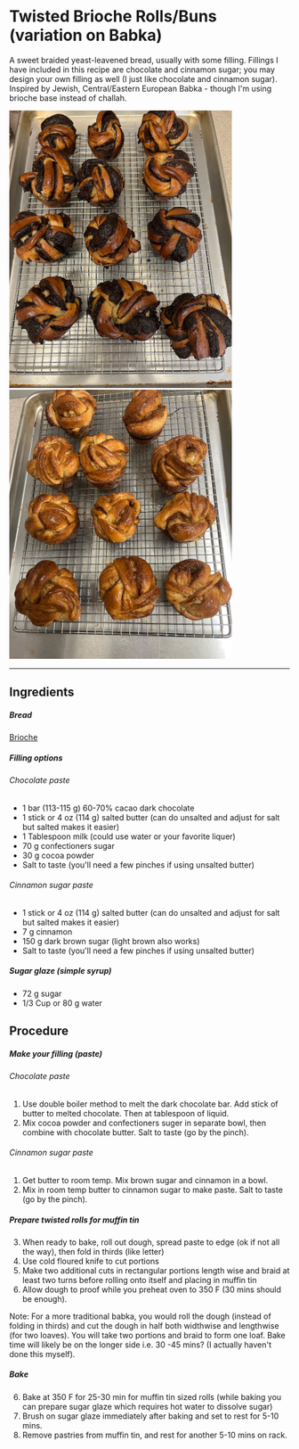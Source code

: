 # Twisted Brioche Rolls/Buns (variation on Babka)

A sweet braided yeast-leavened bread, usually with some filling. Fillings I have included in this recipe are chocolate and cinnamon sugar; you may design your own filling as well (I just like chocolate and cinnamon sugar). Inspired by Jewish, Central/Eastern European Babka - though I'm using brioche base instead of challah.

<p align="left">
  <img width="400"  src="https://github.com/tobielee/recipes/blob/main/images/briochebabka_choco.jpg">
  <img width="400"  src="https://github.com/tobielee/recipes/blob/main/images/briochebabka_cinna.jpg">
</p>

---
## Ingredients

##### Bread
[Brioche](../auxiliary/brioche.md)

##### Filling options

###### Chocolate paste
* 1 bar (113-115 g) 60-70% cacao dark chocolate 
* 1 stick or 4 oz (114 g) salted butter (can do unsalted and adjust for salt but salted makes it easier)
* 1 Tablespoon milk (could use water or your favorite liquer)
* 70 g confectioners sugar
* 30 g cocoa powder 
* Salt to taste (you'll need a few pinches if using unsalted butter)

###### Cinnamon sugar paste
* 1 stick or 4 oz (114 g) salted butter (can do unsalted and adjust for salt but salted makes it easier)
* 7 g cinnamon
* 150 g dark brown sugar (light brown also works)
* Salt to taste (you'll need a few pinches if using unsalted butter)


##### Sugar glaze (simple syrup)
* 72 g sugar
* 1/3 Cup or 80 g water 

## Procedure

##### Make your filling (paste)
###### Chocolate paste
1. Use double boiler method to melt the dark chocolate bar. Add stick of butter to melted chocolate. Then at tablespoon of liquid.  
2. Mix cocoa powder and confectioners suger in separate bowl, then combine with chocolate butter. Salt to taste (go by the pinch). 
###### Cinnamon sugar paste
1. Get butter to room temp. Mix brown sugar and cinnamon in a bowl. 
2. Mix in room temp butter to cinnamon sugar to make paste. Salt to taste (go by the pinch).

##### Prepare twisted rolls for muffin tin
3. When ready to bake, roll out dough, spread paste to edge (ok if not all the way), then fold in thirds (like letter)
4. Use cold floured knife to cut portions
5. Make two additional cuts in rectangular portions length wise and braid at least two turns before rolling onto itself and placing in muffin tin
6. Allow dough to proof while you preheat oven to 350 F (30 mins should be enough). 

Note: For a more traditional babka, you would roll the dough (instead of folding in thirds) and cut the dough in half both widthwise and lengthwise (for two loaves). You will take two portions and braid to form one loaf. Bake time will likely be on the longer side i.e. 30 -45 mins? (I actually haven't done this myself). 

##### Bake
6. Bake at 350 F for 25-30 min for muffin tin sized rolls (while baking you can prepare sugar glaze which requires hot water to dissolve sugar)
7. Brush on sugar glaze immediately after baking and set to rest for 5-10 mins. 
8. Remove pastries from muffin tin, and rest for another 5-10 mins on rack.


